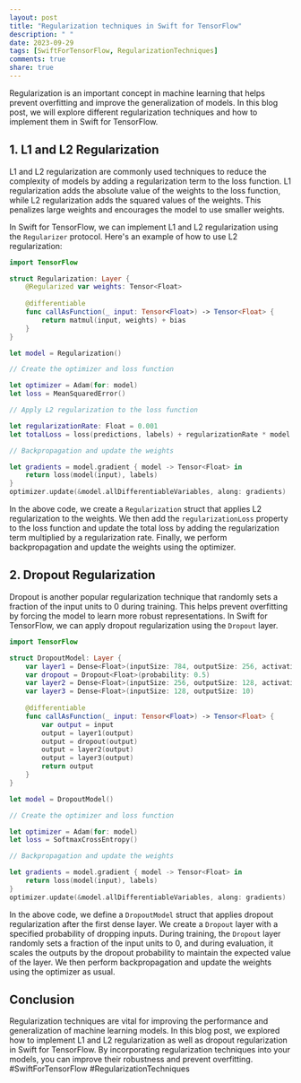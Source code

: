 ```yaml
---
layout: post
title: "Regularization techniques in Swift for TensorFlow"
description: " "
date: 2023-09-29
tags: [SwiftForTensorFlow, RegularizationTechniques]
comments: true
share: true
---
```


Regularization is an important concept in machine learning that helps prevent overfitting and improve the generalization of models. In this blog post, we will explore different regularization techniques and how to implement them in Swift for TensorFlow.

## 1. L1 and L2 Regularization

L1 and L2 regularization are commonly used techniques to reduce the complexity of models by adding a regularization term to the loss function. L1 regularization adds the absolute value of the weights to the loss function, while L2 regularization adds the squared values of the weights. This penalizes large weights and encourages the model to use smaller weights.

In Swift for TensorFlow, we can implement L1 and L2 regularization using the `Regularizer` protocol. Here's an example of how to use L2 regularization:

```swift
import TensorFlow

struct Regularization: Layer {
    @Regularized var weights: Tensor<Float>
    
    @differentiable
    func callAsFunction(_ input: Tensor<Float>) -> Tensor<Float> {
        return matmul(input, weights) + bias
    }
}

let model = Regularization()

// Create the optimizer and loss function

let optimizer = Adam(for: model)
let loss = MeanSquaredError()

// Apply L2 regularization to the loss function

let regularizationRate: Float = 0.001
let totalLoss = loss(predictions, labels) + regularizationRate * model.regularizationLoss

// Backpropagation and update the weights

let gradients = model.gradient { model -> Tensor<Float> in
    return loss(model(input), labels)
}
optimizer.update(&model.allDifferentiableVariables, along: gradients)
```

In the above code, we create a `Regularization` struct that applies L2 regularization to the weights. We then add the `regularizationLoss` property to the loss function and update the total loss by adding the regularization term multiplied by a regularization rate. Finally, we perform backpropagation and update the weights using the optimizer.

## 2. Dropout Regularization

Dropout is another popular regularization technique that randomly sets a fraction of the input units to 0 during training. This helps prevent overfitting by forcing the model to learn more robust representations. In Swift for TensorFlow, we can apply dropout regularization using the `Dropout` layer.

```swift
import TensorFlow

struct DropoutModel: Layer {
    var layer1 = Dense<Float>(inputSize: 784, outputSize: 256, activation: relu)
    var dropout = Dropout<Float>(probability: 0.5)
    var layer2 = Dense<Float>(inputSize: 256, outputSize: 128, activation: relu)
    var layer3 = Dense<Float>(inputSize: 128, outputSize: 10)
    
    @differentiable
    func callAsFunction(_ input: Tensor<Float>) -> Tensor<Float> {
        var output = input
        output = layer1(output)
        output = dropout(output)
        output = layer2(output)
        output = layer3(output)
        return output
    }
}

let model = DropoutModel()

// Create the optimizer and loss function

let optimizer = Adam(for: model)
let loss = SoftmaxCrossEntropy()

// Backpropagation and update the weights

let gradients = model.gradient { model -> Tensor<Float> in
    return loss(model(input), labels)
}
optimizer.update(&model.allDifferentiableVariables, along: gradients)
```

In the above code, we define a `DropoutModel` struct that applies dropout regularization after the first dense layer. We create a `Dropout` layer with a specified probability of dropping inputs. During training, the `Dropout` layer randomly sets a fraction of the input units to 0, and during evaluation, it scales the outputs by the dropout probability to maintain the expected value of the layer. We then perform backpropagation and update the weights using the optimizer as usual.

## Conclusion

Regularization techniques are vital for improving the performance and generalization of machine learning models. In this blog post, we explored how to implement L1 and L2 regularization as well as dropout regularization in Swift for TensorFlow. By incorporating regularization techniques into your models, you can improve their robustness and prevent overfitting. #SwiftForTensorFlow #RegularizationTechniques